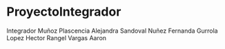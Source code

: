 # ProyectoIntegrador
Integrador
Muñoz Plascencia Alejandra
Sandoval Nuñez Fernanda
Gurrola Lopez Hector
Rangel Vargas Aaron
